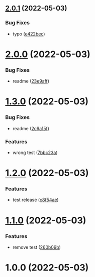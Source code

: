 ## [2.0.1](https://github.com/Yoann-Abbes/Semantic-Release-Test/compare/v2.0.0...v2.0.1) (2022-05-03)


### Bug Fixes

* typo ([e422bec](https://github.com/Yoann-Abbes/Semantic-Release-Test/commit/e422bece4c4c7fa4ca5dd7da3a126ab34d64e6b5))

# [2.0.0](https://github.com/Yoann-Abbes/Semantic-Release-Test/compare/v1.3.0...v2.0.0) (2022-05-03)


### Bug Fixes

* readme ([23e9aff](https://github.com/Yoann-Abbes/Semantic-Release-Test/commit/23e9aff656c5afe506b9c8639478c00e1190ad00))

# [1.3.0](https://github.com/Yoann-Abbes/Semantic-Release-Test/compare/v1.2.0...v1.3.0) (2022-05-03)


### Bug Fixes

* readme ([2c6a15f](https://github.com/Yoann-Abbes/Semantic-Release-Test/commit/2c6a15fed006d02c159557627ca3d7944f8f48f2))


### Features

* wrong test ([7bbc23a](https://github.com/Yoann-Abbes/Semantic-Release-Test/commit/7bbc23aa6e35359409eda0ed95ddf8f5889fdc9f))

# [1.2.0](https://github.com/Yoann-Abbes/Semantic-Release-Test/compare/v1.1.0...v1.2.0) (2022-05-03)


### Features

* test release ([c8f54ae](https://github.com/Yoann-Abbes/Semantic-Release-Test/commit/c8f54aede293b0f410ca6433b96eac1240e2be29))

# [1.1.0](https://github.com/Yoann-Abbes/Semantic-Release-Test/compare/v1.0.0...v1.1.0) (2022-05-03)


### Features

* remove test ([260b09b](https://github.com/Yoann-Abbes/Semantic-Release-Test/commit/260b09b4abce5aff3673b6e5adaee8a11637750a))

# 1.0.0 (2022-05-03)
